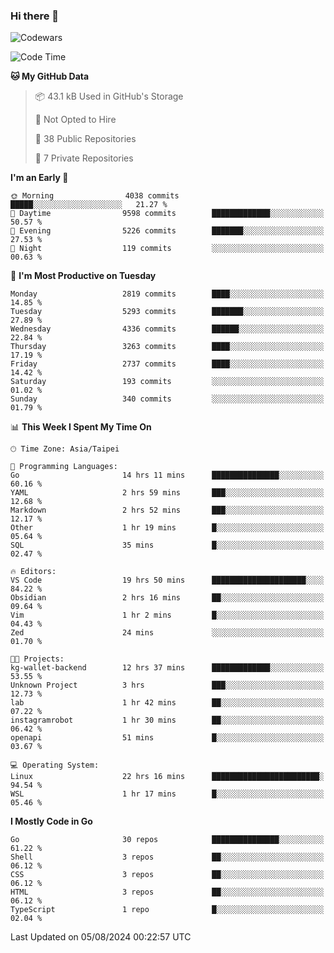 ### Hi there 👋

![Codewars](https://www.codewars.com/users/omegaatt36/badges/small)

<!--START_SECTION:waka-->
![Code Time](http://img.shields.io/badge/Code%20Time-2%2C669%20hrs%2020%20mins-blue)

**🐱 My GitHub Data** 

> 📦 43.1 kB Used in GitHub's Storage 
 > 
> 🚫 Not Opted to Hire
 > 
> 📜 38 Public Repositories 
 > 
> 🔑 7 Private Repositories 
 > 
**I'm an Early 🐤** 

```text
🌞 Morning                4038 commits        █████░░░░░░░░░░░░░░░░░░░░   21.27 % 
🌆 Daytime                9598 commits        █████████████░░░░░░░░░░░░   50.57 % 
🌃 Evening                5226 commits        ███████░░░░░░░░░░░░░░░░░░   27.53 % 
🌙 Night                  119 commits         ░░░░░░░░░░░░░░░░░░░░░░░░░   00.63 % 
```
📅 **I'm Most Productive on Tuesday** 

```text
Monday                   2819 commits        ████░░░░░░░░░░░░░░░░░░░░░   14.85 % 
Tuesday                  5293 commits        ███████░░░░░░░░░░░░░░░░░░   27.89 % 
Wednesday                4336 commits        ██████░░░░░░░░░░░░░░░░░░░   22.84 % 
Thursday                 3263 commits        ████░░░░░░░░░░░░░░░░░░░░░   17.19 % 
Friday                   2737 commits        ████░░░░░░░░░░░░░░░░░░░░░   14.42 % 
Saturday                 193 commits         ░░░░░░░░░░░░░░░░░░░░░░░░░   01.02 % 
Sunday                   340 commits         ░░░░░░░░░░░░░░░░░░░░░░░░░   01.79 % 
```


📊 **This Week I Spent My Time On** 

```text
🕑︎ Time Zone: Asia/Taipei

💬 Programming Languages: 
Go                       14 hrs 11 mins      ███████████████░░░░░░░░░░   60.16 % 
YAML                     2 hrs 59 mins       ███░░░░░░░░░░░░░░░░░░░░░░   12.68 % 
Markdown                 2 hrs 52 mins       ███░░░░░░░░░░░░░░░░░░░░░░   12.17 % 
Other                    1 hr 19 mins        █░░░░░░░░░░░░░░░░░░░░░░░░   05.64 % 
SQL                      35 mins             █░░░░░░░░░░░░░░░░░░░░░░░░   02.47 % 

🔥 Editors: 
VS Code                  19 hrs 50 mins      █████████████████████░░░░   84.22 % 
Obsidian                 2 hrs 16 mins       ██░░░░░░░░░░░░░░░░░░░░░░░   09.64 % 
Vim                      1 hr 2 mins         █░░░░░░░░░░░░░░░░░░░░░░░░   04.43 % 
Zed                      24 mins             ░░░░░░░░░░░░░░░░░░░░░░░░░   01.70 % 

🐱‍💻 Projects: 
kg-wallet-backend        12 hrs 37 mins      █████████████░░░░░░░░░░░░   53.55 % 
Unknown Project          3 hrs               ███░░░░░░░░░░░░░░░░░░░░░░   12.73 % 
lab                      1 hr 42 mins        ██░░░░░░░░░░░░░░░░░░░░░░░   07.22 % 
instagramrobot           1 hr 30 mins        ██░░░░░░░░░░░░░░░░░░░░░░░   06.42 % 
openapi                  51 mins             █░░░░░░░░░░░░░░░░░░░░░░░░   03.67 % 

💻 Operating System: 
Linux                    22 hrs 16 mins      ████████████████████████░   94.54 % 
WSL                      1 hr 17 mins        █░░░░░░░░░░░░░░░░░░░░░░░░   05.46 % 
```

**I Mostly Code in Go** 

```text
Go                       30 repos            ███████████████░░░░░░░░░░   61.22 % 
Shell                    3 repos             ██░░░░░░░░░░░░░░░░░░░░░░░   06.12 % 
CSS                      3 repos             ██░░░░░░░░░░░░░░░░░░░░░░░   06.12 % 
HTML                     3 repos             ██░░░░░░░░░░░░░░░░░░░░░░░   06.12 % 
TypeScript               1 repo              █░░░░░░░░░░░░░░░░░░░░░░░░   02.04 % 
```




 Last Updated on 05/08/2024 00:22:57 UTC
<!--END_SECTION:waka-->

<!--
**omegaatt36/omegaatt36** is a ✨ _special_ ✨ repository because its `README.md` (this file) appears on your GitHub profile.

Here are some ideas to get you started:

- 🔭 I’m currently working on ...
- 🌱 I’m currently learning ...
- 👯 I’m looking to collaborate on ...
- 🤔 I’m looking for help with ...
- 💬 Ask me about ...
- 📫 How to reach me: ...
- 😄 Pronouns: ...
- ⚡ Fun fact: ...
-->
